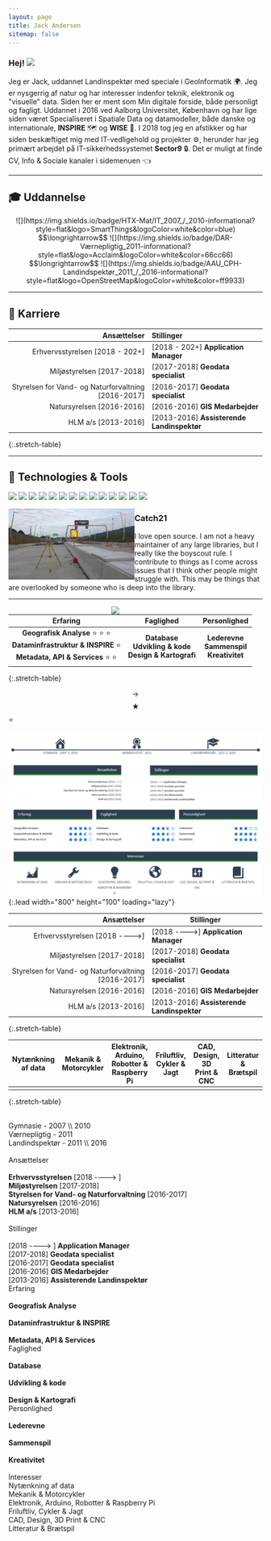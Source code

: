 ```yaml
---
layout: page
title: Jack Andersen
sitemap: false
---
```

### Hej! <img src="https://raw.githubusercontent.com/MartinHeinz/MartinHeinz/master/wave.gif" width="30px">
Jeg er Jack, uddannet Landinspektør med speciale i GeoInformatik 🌍. Jeg er nysgerrig af natur og har interesser indenfor teknik, elektronik og "visuelle" data.
Siden her er ment som Min digitale forside, både personligt og fagligt.
Uddannet i 2016 ved Aalborg Universitet, København og har lige siden været Specialiseret i Spatiale Data og datamodeller, både danske og internationale, **INSPIRE** 🗺️ og **WISE** 🧱. I 2018 tog jeg en afstikker og har siden beskæftiget mig med IT-vedligehold og projekter ⚙️, herunder har jeg primært arbejdet på IT-sikkerhedssystemet **Sector9** 🔒. Det er muligt at finde CV, Info & Sociale kanaler i sidemenuen 👈

---

## 🎓 Uddannelse
<p align='center'>
<!---#https://shields.io/--->
![](https://img.shields.io/badge/HTX-Mat/IT_2007_/_2010-informational?style=flat&logo=SmartThings&logoColor=white&color=blue) $$\longrightarrow$$
![](https://img.shields.io/badge/DAR-Værnepligtig_2011-informational?style=flat&logo=Acclaim&logoColor=white&color=66cc66) $$\longrightarrow$$
![](https://img.shields.io/badge/AAU_CPH-Landindspektør_2011_/_2016-informational?style=flat&logo=OpenStreetMap&logoColor=white&color=ff9933)
</p>

---
 
## 👔 Karriere

| Ansættelser | Stillinger |
|-:|:-|
| Erhvervsstyrelsen [2018 - 202+] | [2018 - 202+] **Application Manager** |
| Miljøstyrelsen [2017-2018] | [2017-2018] **Geodata specialist** |
| Styrelsen for Vand- og Naturforvaltning [2016-2017] | [2016-2017] **Geodata specialist** |
| Natursyrelsen [2016-2016] | [2016-2016] **GIS Medarbejder** |
| HLM a/s [2013-2016] | [2013-2016] **Assisterende Landinspektør** |
{:.stretch-table}

---
 
## 🔧 Technologies & Tools
![](https://img.shields.io/badge/OS-⭐-informational?style=flat&logo=linux&logoColor=white&color=2bbc8a)
![](https://img.shields.io/badge/Editor-IntelliJ_IDEA-informational?style=flat&logo=intellij-idea&logoColor=white&color=2bbc8a)
![](https://img.shields.io/badge/Code-Python-informational?style=flat&logo=python&logoColor=white&color=2bbc8a)
![](https://img.shields.io/badge/Code-JavaScript-informational?style=flat&logo=javascript&logoColor=white&color=2bbc8a)
![](https://img.shields.io/badge/Code-Golang-informational?style=flat&logo=go&logoColor=white&color=2bbc8a)
![](https://img.shields.io/badge/Code-Make-informational?style=flat&logo=cmake&logoColor=white&color=2bbc8a)
![](https://img.shields.io/badge/Code-Vue-informational?style=flat&logo=vue.js&logoColor=white&color=2bbc8a)
![](https://img.shields.io/badge/Shell-Bash-informational?style=flat&logo=gnu-bash&logoColor=white&color=2bbc8a)
![](https://img.shields.io/badge/Tools-PostgreSQL-informational?style=flat&logo=postgresql&logoColor=white&color=2bbc8a)
![](https://img.shields.io/badge/Tools-Docker-informational?style=flat&logo=docker&logoColor=white&color=2bbc8a)
![](https://img.shields.io/badge/Tools-Kubernetes-informational?style=flat&logo=kubernetes&logoColor=white&color=2bbc8a)
![](https://img.shields.io/badge/Tools-Red_Hat_OpenShift-informational?style=flat&logo=red-hat-open-shift&logoColor=white&color=2bbc8a)
![](https://img.shields.io/badge/Cloud-Digital_Ocean-informational?style=flat&logo=digitalocean&logoColor=white&color=2bbc8a)
![](https://img.shields.io/badge/<WORD_ON_LEFT>-<WORD_ON_RIGHT>-informational?style=flat&logo=data:image/svg%2bxml;base64,<BASE64_DATA>)

<p>
  <img width="250" align='left' src="/assets/img/misc/hlm-768x432.jpg?raw=true">
</p>
 
### Catch21

I love open source.  I am not a heavy maintainer of any large libraries, but I really like the boyscout rule.  I contribute to things as I come across issues that I think other people might struggle with.  This may be things that are overlooked by someone who is deep into the library. 

 ---

<p>
  <img width="300" align='right' src="https://www.thesprucepets.com/thmb/COdGzNriu8oQVi8igXmSzFzXTRk=/2109x2109/smart/filters:no_upscale()/puppy-samoyed-boy-990077480-5c89719646e0fb00012c67e8.jpg?raw=true">
</p>

| Erfaring | Faglighed | Personlighed |
|:----------:|:----------:|:----------:|
| **Geografisk Analyse** :star: :star: :star: <br> **Dataminfrastruktur & INSPIRE** :star: <br> **Metadata, API & Services** :star: :star: | **Database** <br> **Udvikling & kode** <br> **Design & Kartografi** | **Lederevne** <br> **Sammenspil** <br> **Kreativitet** |
{:.stretch-table}




$$\longrightarrow$$
$$\bigstar$$
⭐

![Full-width image](/assets/img/logo/klip_wisecloud.png){:.lead width="800" height="100" loading="lazy"}




|                                         Ansættelser | Stillinger                                 |
|----------------------------------------------------:|--------------------------------------------|
|                      Erhvervsstyrelsen [2018 ---->] | [2018 ---->] **Application Manager**       |
|                          Miljøstyrelsen [2017-2018] | [2017-2018] **Geodata specialist**         |
| Styrelsen for Vand- og Naturforvaltning [2016-2017] | [2016-2017] **Geodata specialist**         |
|                           Natursyrelsen [2016-2016] | [2016-2016] **GIS Medarbejder**            |
|                                 HLM a/s [2013-2016] | [2013-2016] **Assisterende Landinspektør** |
{:.stretch-table}



| Nytænkning af data | Mekanik & Motorcykler | Elektronik, Arduino, Robotter & Raspberry Pi | Friluftliv, Cykler & Jagt | CAD, Design, 3D Print & CNC | Litteratur & Brætspil |
|:----------:|:----------:|:----------:|:----------:|:----------:|:----------:|
| | | | | | |
{:.stretch-table}

[documentation]: docs/README.md
[install]: docs/install.md
[upgrade]: docs/upgrade.md
[config]: docs/config.md

<div id="primary" class="content-area">
   <main id="main" class="site-main full-width" role="main">
      <div class="grid">
         <br>
         <div class="timeline-bar"></div>
         <div class="row icons bar">
            <div class="c1"></div>
            <div class="c3 "> <span class="dashicons dashicons-admin-home"></span> Gymnasie - 2007 \\ 2010</div>
            <div class="c1"></div>
            <div class="c3 "> <span class="dashicons dashicons-awards"></span> Værnepligtig - 2011</div>
            <div class="c1"></div>
            <div class="c3 end"> <span class="dashicons dashicons-welcome-learn-more"></span> Landindspektør - 2011 \\ 2016</div>
         </div>
         <br>
         <div class="row">
            <div class="c5 work">
               <div class="section-head">Ansættelser</div>
               <div class="section-content"> <br> <b>Erhvervsstyrelsen</b> [2018 ----&gt; ] <br> <b>Miljøstyrelsen</b> [2017-2018] <br> <b>Styrelsen for Vand- og Naturforvaltning</b> [2016-2017] <br> <b>Natursyrelsen</b> [2016-2016] <br> <b>HLM a/s</b> [2013-2016] <br><br></div>
            </div>
            <div class="c2"></div>
            <div class="c5 work end">
               <div class="section-head">Stillinger</div>
               <br> [2018 ----&gt; ] <b>Application Manager</b><br> [2017-2018] <b>Geodata specialist</b><br> [2016-2017] <b>Geodata specialist</b><br> [2016-2016] <b>GIS Medarbejder</b><br> [2013-2016] <b>Assisterende Landinspektør</b> <br>
            </div>
         </div>
         <div class="row stars">
            <div class="c4 ">
               <div class="section-head"> Erfaring</div>
               <div class="section-content">
                  <br><b> Geografisk Analyse</b>
                  <div class="alignright"> <span class="dashicons dashicons-star-filled"></span> <span class="dashicons dashicons-star-filled"></span> <span class="dashicons dashicons-star-filled"></span> <span class="dashicons dashicons-star-filled"></span> <span class="dashicons dashicons-star-half"></span></div>
                  <br><b> Dataminfrastruktur &amp; INSPIRE</b>
                  <div class="alignright"> <span class="dashicons dashicons-star-filled"></span> <span class="dashicons dashicons-star-filled"></span> <span class="dashicons dashicons-star-filled"></span> <span class="dashicons dashicons-star-half"></span> <span class="dashicons dashicons-star-empty"></span></div>
                  <br><b> Metadata, API &amp; Services</b>
                  <div class="alignright"> <span class="dashicons dashicons-star-filled"></span> <span class="dashicons dashicons-star-filled"></span> <span class="dashicons dashicons-star-filled"></span> <span class="dashicons dashicons-star-filled"></span> <span class="dashicons dashicons-star-empty"></span></div>
               </div>
            </div>
            <div class="c4 ">
               <div class="section-head"> Faglighed</div>
               <div class="section-content">
                  <br><b> Database</b>
                  <div class="alignright"> <span class="dashicons dashicons-star-filled"></span> <span class="dashicons dashicons-star-filled"></span> <span class="dashicons dashicons-star-filled"></span> <span class="dashicons dashicons-star-half"></span> <span class="dashicons dashicons-star-empty"></span></div>
                  <br><b> Udvikling &amp; kode</b>
                  <div class="alignright"> <span class="dashicons dashicons-star-filled"></span> <span class="dashicons dashicons-star-filled"></span> <span class="dashicons dashicons-star-filled"></span> <span class="dashicons dashicons-star-half"></span> <span class="dashicons dashicons-star-empty"></span></div>
                  <br><b> Design &amp; Kartografi</b>
                  <div class="alignright"> <span class="dashicons dashicons-star-filled"></span> <span class="dashicons dashicons-star-filled"></span> <span class="dashicons dashicons-star-filled"></span> <span class="dashicons dashicons-star-filled"></span> <span class="dashicons dashicons-star-half"></span></div>
               </div>
            </div>
            <div class="c4 end">
               <div class="section-head"> Personlighed</div>
               <div class="section-content">
                  <br><b> Lederevne</b>
                  <div class="alignright"> <span class="dashicons dashicons-star-filled"></span> <span class="dashicons dashicons-star-filled"></span> <span class="dashicons dashicons-star-filled"></span> <span class="dashicons dashicons-star-empty"></span> <span class="dashicons dashicons-star-empty"></span></div>
                  <br><b> Sammenspil</b>
                  <div class="alignright"> <span class="dashicons dashicons-star-filled"></span> <span class="dashicons dashicons-star-filled"></span> <span class="dashicons dashicons-star-filled"></span> <span class="dashicons dashicons-star-filled"></span> <span class="dashicons dashicons-star-half"></span></div>
                  <br><b> Kreativitet</b>
                  <div class="alignright"> <span class="dashicons dashicons-star-filled"></span> <span class="dashicons dashicons-star-filled"></span> <span class="dashicons dashicons-star-filled"></span> <span class="dashicons dashicons-star-filled"></span> <span class="dashicons dashicons-star-half"></span></div>
               </div>
            </div>
         </div>
         <br>
         <div class="row ">
            <div class="c6 ">
               <div class="section-head arrow_box"> Interesser</div>
            </div>
            <div class="c6 end"></div>
         </div>
         <div class="row icons">
            <div class=" c2"> <span class="dashicons dashicons-chart-area"></span> Nytænkning af data</div>
            <div class=" c2"> <span class="dashicons dashicons-admin-tools"></span> Mekanik &amp; Motorcykler</div>
            <div class=" c2"> <span class="dashicons dashicons-lightbulb"></span> Elektronik, Arduino, Robotter &amp; Raspberry Pi</div>
            <div class=" c2"> <span class="dashicons dashicons-admin-site"></span> Friluftliv, Cykler &amp; Jagt</div>
            <div class=" c2"> <span class="dashicons dashicons-admin-settings"></span> CAD, Design, 3D Print &amp; CNC</div>
            <div class=" c2"> <span class="dashicons dashicons-book"></span> Litteratur &amp; Brætspil</div>
         </div>
      </div>
   </main>
</div>
